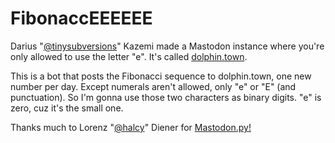 # FibonaccEEEEEE

Darius "[@tinysubversions](https://twitter.com/tinysubversions)" Kazemi made a Mastodon instance where you're only allowed to use the letter "e".  It's called [dolphin.town](http://dolphin.town).

This is a bot that posts the Fibonacci sequence to dolphin.town, one new number
per day. Except numerals aren't allowed, only "e" or "E" (and punctuation).  So
I'm gonna use those two characters as binary digits.  "e" is zero, cuz it's the
small one.

Thanks much to Lorenz "[@halcy](https://twitter.com/halcy)" Diener for [Mastodon.py!](https://github.com/halcy/Mastodon.py)
